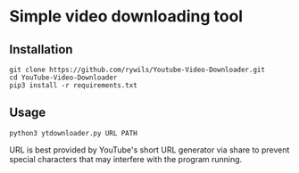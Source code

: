 # Simple video downloading tool


## Installation
```
git clone https://github.com/rywils/Youtube-Video-Downloader.git
cd YouTube-Video-Downloader
pip3 install -r requirements.txt
```

## Usage

```
python3 ytdownloader.py URL PATH
```


URL is best provided by YouTube's short URL generator via share to prevent special characters that may interfere with the program running.
